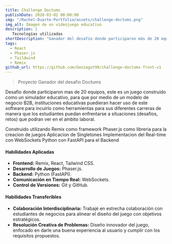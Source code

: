```yaml
---
title: Challenge Doctums
publishDate: 2020-03-02 00:00:00
img: "/Rachel-Duarte-Portfolio/assets/challenge-doctums.png"
img_alt: Imagen de un videojuego educativo
description: |
   Tecnologías utilizadas
shortDescription: "Ganador del desafío donde participaron más de 20 equipos. Este es un juego construido como un simulador educativo para instituciones educativas"
tags:
  - React
  - Phaser.js
  - Taildwind
  - Remix
github_url: https://github.com/Gonzagut99/challenge-doctums-front-v1
---
```


> Proyecto Ganador del desafio Doctums

 Desafio donde participaron mas de 20 equipos, este es un juego construido como un simulador educativo, para que por medio de un modelo de negocio B2B, instituciones educativas puedieran hacer uso de este software para incuirlo como herramientas para sus diferentes carreras de manera que los estudiantes puedan enfrentarse a situaciones (desafios, retos) que podran ver en el ambito laboral.

Construido utilizando Remix como framework
Phaser.js como libreria para la creacion de juegos
Aplicacion de Singletones
Implementacion del Real-time con WebSockets
Python con FastAPI para el Backend


#### Habilidades Aplicadas

- **Frontend:** Remix, React, Tailwind CSS.  
- **Desarrollo de Juegos:** Phaser.js.  
- **Backend:** Python (FastAPI).  
- **Comunicación en Tiempo Real:** WebSockets.  
- **Control de Versiones:** Git y GitHub.  

#### Habilidades Transferibles  

- **Colaboración Interdisciplinaria:** Trabajé en estrecha colaboración con estudiantes de negocios para alinear el diseño del juego con objetivos estratégicos.  
- **Resolución Creativa de Problemas:** Diseño innovador del juego, enfocado en darle una buena experiencia al usuario y cumplir con los requisitos propuestos.  

